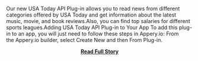 <p>Our new USA Today API Plug-in allows you to read news from different categories offered by USA Today and get information about the latest music, movie, and book reviews.Also, you can find top salaries for different sports leagues.Adding USA Today API Plug-in to Your App
 To add this plug-in to an app, you will just need to follow these steps in Appery.io:
 From the Appery.io builder, select Create New and then From Plug-in.</p>
<center><p><a href="http://blog.appery.io/2013/04/read-news-provide-information-about-last-music-movies-and-book-reviews-with-usa-today-api-plug-in/" style='padding:25px; font-sze:18px; font-weight: bold;'>Read Full Story</a></p></center>
